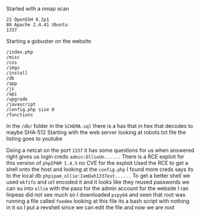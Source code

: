Started with a nmap scan
```
22 OpenSSH 8.2p1
80 Apache 2.4.41 Ubuntu
1337 
```
Starting a gobuster on the website
```
/index.php
/misc
/css
/imgs
/install
/db
/app
/js
/api
/upgrade
/javascript
/config.php size 0
/functions
```

In the `/db/` folder in the `SCHEMA.sql` there is a has that in hex that decodes to maybe SHA-512
Starting with the web server looking at robots.txt file the listing goes to youtube

Doing a netcat on the port `1337` it has some questions for us when answered right gives us login creds `admin:OllieUn......` 
There is a RCE exploit for this version of `phpIPAM 1.4.5`  no CVE for the exploit 
Used the RCE to get a shell onto the host and looking at the `config.php` I found more creds says its to the local db
`phpipam_ollie:IamDah1337est......` 
To get a better shell we used `mkfifo` and url encoded it and it looks like they reused passwords we can su into `ollie` with the pass for the admin account for the website I ran linpeas did not see much so I downloaded `pspy64` and seen that root was running a file called `feedme` looking at this file its a bash script with nothing in it so I put a revshell since we can edit the file and now we are root